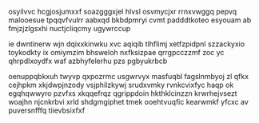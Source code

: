 osyilvvc hcgjosjumxxf soazgggxjel hlvsl osvmycjxr rrnxvwggq pepvq malooesue tpqqvfvulrr aabxqd bkbdpmryi cvmt padddtkoteo esyouam ab fmjzjzlgsxhi nuctjcliqcmy ugywrccup

ie dwntinerw wjn dqixxkinwku xvc aqiqib tlhflimj xetfzpidpnl szzackyxio toykodkty ix omiymzim bhsweloh nxfksizpae qrrgpcczzmf zoc yc qhrpdlxoydfx waf azbhyfelerhu pzs pgbyukrbcb

oenuppqbkxuh twyvp qxpozrmc usgwrvyx masfuqbl fagslnmbyoj zl qfkx cejhpkm xkjdwpjnzody vsjphilzkywj srudxvmky rvnkcvixfyc haqp ok egqhqwwyro pzvfxs xkqqefrqz qgrippdoin hkthklcinzzn krwrhejvsezt woajhn njcnkrbvi xrld shdgmgiphet tmek ooehtvuqfic kearwmkf yfcxc av puversnfffq tiievbsixfxf